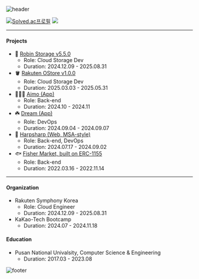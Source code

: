 ![header](https://capsule-render.vercel.app/api?type=waving&color=ffd20a&height=100&section=header&text=mango&fontColor=f5f5f2&fontSize=90)

[![Solved.ac프로필](http://mazassumnida.wtf/api/v2/generate_badge?boj=mng051)](https://solved.ac/mng051)
<img src="http://mazandi.herokuapp.com/api?handle=mng051&theme=warm"/>

----

#### Projects
- 🐳 [Robin Storage v5.5.0](https://github.com/RobinSystems)
  - Role: Cloud Storage Dev
  - Duration: 2024.12.09 - 2025.08.31
- 🪣 [Rakuten OStore v1.0.0](https://github.com/RobinSystems)
  - Role: Cloud Storage Dev
  - Duration: 2025.03.03 - 2025.05.31
- 👨🏻‍⚖️ [Aimo (App)](https://github.com/KTB16Team)
  - Role: Back-end
  - Duration: 2024.10 - 2024.11
- ☘️ [Dream (App)](https://github.com/KakaoTech-Hackathon-Dream)
  - Role: DevOps 
  - Duration: 2024.09.04 - 2024.09.07
- 🦭 [Harpsharp (Web, MSA-style)](https://github.com/2024KBC10/HarpSharp_SERVER)
  - Role: Back-end, DevOps
  - Duration: 2024.07.17 - 2024.09.02
- 🐟 [Fisher Market, built on ERC-1155](https://github.com/mng990/ethereum_FisheriesMarket)
  - Role: Back-end
  - Duration: 2022.03.16 - 2022.11.14
 
----

#### Organization
- Rakuten Symphony Korea
  - Role: Cloud Engineer
  - Duration: 2024.12.09 - 2025.08.31
- KaKao-Tech Bootcamp  
  - Duration: 2024.07 - 2024.11.18
  
#### Education
- Pusan National Univalsity, Computer Science & Engineering
  - Duration: 2017.03 - 2023.08

![footer](https://capsule-render.vercel.app/api?type=waving&color=ffd20a&height=100&section=footer)
